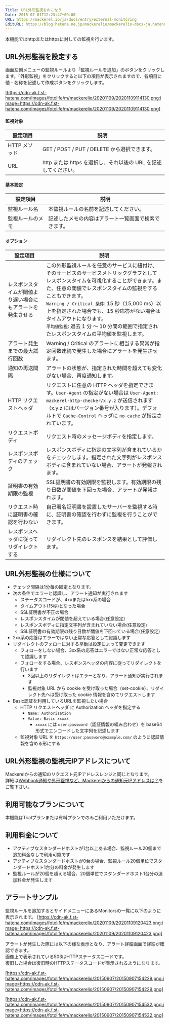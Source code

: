 ```yaml
---
Title: URL外形監視をおこなう
Date: 2015-07-01T12:23:47+09:00
URL: https://mackerel.io/ja/docs/entry/external-monitoring
EditURL: https://blog.hatena.ne.jp/mackerelio/mackerelio-docs-ja.hatenablog.mackerel.io/atom/entry/8454420450099476443
---
```


本機能ではhttpまたはhttpsに対しての監視を行います。

## URL外形監視を設定する
画面左側メニューの監視ルールより「監視ルールを追加」のボタンをクリックします。「外形監視」をクリックすると以下の項目が表示されますので、各項目に値・名称を記述して作成ボタンをクリックします。

[https://cdn-ak.f.st-hatena.com/images/fotolife/m/mackerelio/20201109/20201109114130.png:image=https://cdn-ak.f.st-hatena.com/images/fotolife/m/mackerelio/20201109/20201109114130.png]

#### 監視対象

|設定項目|説明|
|-----|-----|
|HTTP メソッド|GET / POST / PUT / DELETE から選択できます。|
|URL|http または https を選択し、それ以後の URL を記述してください。|

#### 基本設定

|設定項目|説明|
|-----|-----|
|監視ルール名|本監視ルールの名前を記述してください。|
|監視ルールのメモ|記述したメモの内容はアラート一覧画面で検索できます。|

#### オプション

|設定項目|説明|
|-----|-----|
|レスポンスタイムが閾値より遅い場合にもアラートを発生させる|この外形監視ルールを任意のサービスに紐付け、そのサービスのサービスメトリックグラフとしてレスポンスタイムを可視化することができます。また、任意の閾値でレスポンスタイムの監視をすることもできます。<br>`Warning / Critical 条件`: 15 秒（15,000 ms）以上を指定された場合でも、15 秒応答がない場合はタイムアウトになります。<br>`平均値監視`: 過去 1 分 〜 10 分間の範囲で指定されたレスポンスタイムの平均値を監視します。|
|アラート発生までの最大試行回数|Warning / Critical のアラートに相当する異常が指定回数連続で発生した場合にアラートを発生させます。|
|通知の再送間隔|アラートの状態が、指定された時間を超えても変化がない場合、再度通知します。|
|HTTP リクエストヘッダ|リクエストに任意の HTTP ヘッダを指定できます。`User-Agent` の指定がない場合は `User-Agent: mackerel-http-checker/x.y.z` が送信されます（x.y.z にはバージョン番号が入ります）。デフォルトで `Cache-Control` ヘッダに `no-cache` が指定されています。|
|リクエストボディ|リクエスト時のメッセージボディを指定します。|
|レスポンスボディのチェック|レスポンスボディに指定の文字列が含まれているかをチェックします。指定された文字列がレスポンスボディに含まれていない場合、アラートが発報されます。|
|証明書の有効期限の監視|SSL証明書の有効期限を監視します。有効期限の残り日数が閾値を下回った場合、アラートが発報されます。|
|リクエスト時に証明書の確認を行わない|自己署名証明書を設置したサーバーを監視する時に、証明書の確認を行わずに監視を行うことができます。|
|レスポンスヘッダに従ってリダイレクトする|リダイレクト先のレスポンスを結果として評価します。|

## URL外形監視の仕様について
* チェック間隔は1分毎の固定となります。
* 次の条件でエラーと認識し、アラート通知が実行されます
    * ステータスコードが、4xxまたは5xx系の場合
    * タイムアウト(15秒)となった場合
    * SSL証明書が不正の場合
    * レスポンスタイムが閾値を超えている場合(任意設定)
    * レスポンスボディに指定文字列が含まれていない場合(任意設定)
    * SSL証明書の有効期限の残り日数が閾値を下回っている場合(任意設定)
* 2xx系の応答はエラーではない正常な応答として認識します
* リダイレクトのフォローに対する挙動は設定によって変更できます
  * フォローをしない場合、3xx系の応答はエラーではない正常な応答として認識します
  * フォローをする場合、レスポンスヘッダの内容に従ってリダイレクトを行います
    * 3回以上のリダイレクトはエラーとなり、アラート通知が実行されます
    * 監視対象 URL から cookie を受け取った場合（set-cookie）、リダイレクト先へは受け取った cookie 情報を含めてリクエストします
* Basic認証を利用しているURLを監視したい場合
  * HTTP リクエストヘッダ に Authorization ヘッダを指定する
    * `Name: Authorization`
    * `Value: Basic xxxxx`
      * `xxxxx` には `user:password`（認証情報の組み合わせ）を base64 形式でエンコードした文字列を記述します
  * 監視対象 URL を `https://user:password@example.com/` のように認証情報を含める形にする

## URL外形監視の監視元IPアドレスについて
Mackerelからの通知のリクエスト元IPアドレスレンジと同じとなります。  
詳細は[Webhook通知や外形監視など、Mackerelからの通知元IPアドレスは？](https://support.mackerel.io/hc/ja/articles/360039701332-Webhook%E9%80%9A%E7%9F%A5%E3%82%84%E5%A4%96%E5%BD%A2%E7%9B%A3%E8%A6%96%E3%81%AA%E3%81%A9-Mackerel%E3%81%8B%E3%82%89%E3%81%AE%E9%80%9A%E7%9F%A5%E5%85%83IP%E3%82%A2%E3%83%89%E3%83%AC%E3%82%B9%E3%81%AF-)をご覧下さい。

## 利用可能なプランについて
本機能はTrialプランまたは有料プランでのみご利用いただけます。

## 利用料金について
* アクティブなスタンダードホストが1台以上ある場合、監視ルール20個まで追加料金なしで利用可能です
* アクティブなスタンダードホストが0台の場合、監視ルール20個単位でスタンダードホスト1台分の料金が発生します
* 監視ルールが20個を超える場合、20個単位でスタンダードホスト1台分の追加料金が発生します

## アラートサンプル
監視ルールを追加するとサイドメニューにあるMonitorsの一覧に以下のように表示されます。
[https://cdn-ak.f.st-hatena.com/images/fotolife/m/mackerelio/20201109/20201109120423.png:image=https://cdn-ak.f.st-hatena.com/images/fotolife/m/mackerelio/20201109/20201109120423.png]

アラートが発生した際には以下の様な表示となり、アラート詳細画面で詳細が確認できます。  
画像上で表示されている503はHTTPステータスコードです。  
復旧した場合は復旧時のHTTPステータスコードが表示されるようになります。

[https://cdn-ak.f.st-hatena.com/images/fotolife/m/mackerelio/20150907/20150907154229.png:image=https://cdn-ak.f.st-hatena.com/images/fotolife/m/mackerelio/20150907/20150907154229.png]

[https://cdn-ak.f.st-hatena.com/images/fotolife/m/mackerelio/20150907/20150907154532.png:image=https://cdn-ak.f.st-hatena.com/images/fotolife/m/mackerelio/20150907/20150907154532.png]
